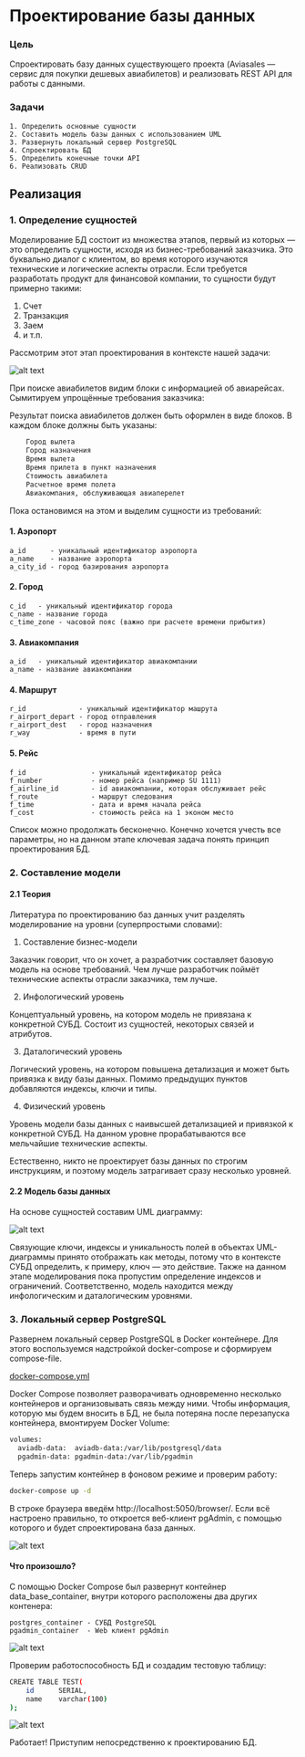 # Проектирование базы данных

### Цель
Спроектировать базу данных существующего проекта (Aviasales — сервис для покупки дешевых авиабилетов) и реализовать REST API для работы с данными.

### Задачи
    1. Определить основные сущности
    2. Составить модель базы данных с использованием UML
    3. Развернуть локальный сервер PostgreSQL
    4. Спроектировать БД
    5. Определить конечные точки API
    6. Реализовать CRUD

## Реализация

### 1. Определение сущностей

Моделирование БД состоит из множества этапов, первый из которых — это определить сущности, исходя из бизнес-требований заказчика. Это буквально диалог с клиентом, во время которого изучаются технические и логические аспекты отрасли. Если требуется разработать продукт для финансовой компании, то сущности будут примерно такими:

1. Счет
2. Транзакция
3. Заем
4. и т.п.

Рассмотрим этот этап проектирования в контексте нашей задачи:

![alt text](/img/Блоки.png)

При поиске авиабилетов видим блоки с информацией об авиарейсах. Сымитируем упрощённые требования заказчика:

Результат поиска авиабилетов должен быть оформлен в виде блоков.
В каждом блоке должны быть указаны:

```bash
    Город вылета
    Город назначения
    Время вылета
    Время прилета в пункт назначения
    Стоимость авиабилета
    Расчетное время полета
    Авиакомпания, обслуживающая авиаперелет
```

Пока остановимся на этом и выделим сущности из требований:

#### 1. Аэропорт

    a_id      - уникальный идентификатор аэропорта
    a_name    - название аэропорта
    a_city_id - город базирования аэропорта

#### 2. Город

    c_id   - уникальный идентификатор города
    c_name - название города
    c_time_zone - часовой пояс (важно при расчете времени прибытия)

#### 3. Авиакомпания

    a_id   - уникальный идентификатор авиакомпании
    a_name - название авиакомпании

#### 4. Маршрут

    r_id             - уникальный идентификатор машрута
    r_airport_depart - город отправления
    r_airport_dest   - город назначения
    r_way            - время в пути

#### 5. Рейс

    f_id                - уникальный идентификатор рейса
    f_number            - номер рейса (например SU 1111)
    f_airline_id        - id авиакомпании, которая обслуживает рейс
    f_route             - маршрут следования
    f_time              - дата и время начала рейса
    f_cost              - стоимость рейса на 1 эконом место

Список можно продолжать бесконечно. Конечно хочется учесть все параметры, но на данном этапе ключевая задача понять принцип проектирования БД.

### 2. Составление модели

#### 2.1 Теория

Литература по проектированию баз данных учит разделять моделирование на уровни (суперпростыми словами):

1. Составление бизнес-модели

Заказчик говорит, что он хочет, а разработчик составляет базовую модель на основе требований. Чем лучше разработчик поймёт технические аспекты отрасли заказчика, тем лучше.

2. Инфологический уровень

Концептуальный уровень, на котором модель не привязана к конкретной СУБД. Состоит из сущностей, некоторых связей и атрибутов.

3. Даталогический уровень

Логический уровень, на котором повышена детализация и может быть привязка к виду базы данных. Помимо предыдущих пунктов добавляются индексы, ключи и типы.

4. Физический уровень

Уровень модели базы данных с наивысшей детализацией и привязкой к конкретной СУБД. На данном уровне прорабатываются все мельчайшие технические аспекты.

Естественно, никто не проектирует базы данных по строгим инструкциям, и поэтому модель затрагивает сразу несколько уровней.

#### 2.2 Модель базы данных

На основе сущностей составим UML диаграмму:

![alt text](/img/БД.png)

Связующие ключи, индексы и уникальность полей в объектах UML-диаграммы принято отображать как методы, потому что в контексте СУБД определить, к примеру, ключ — это действие. Также на данном этапе моделирования пока пропустим определение индексов и ограничений. Соответственно, модель находится между инфологическим и даталогическим уровнями.

### 3. Локальный сервер PostgreSQL

Развернем локальный сервер PostgreSQL в Docker контейнере. Для этого воспользуемся надстройкой docker-compose и сформируем compose-file.

[docker-compose.yml](./docker-compose.yml)

Docker Compose позволяет разворачивать одновременно несколько контейнеров и организовывать связь между ними. Чтобы информация, которую мы будем вносить в БД, не была потеряна после перезапуска контейнера, вмонтируем Docker Volume:

```bash
volumes:
  aviadb-data:  aviadb-data:/var/lib/postgresql/data
  pgadmin-data: pgadmin-data:/var/lib/pgadmin
```

Теперь запустим контейнер в фоновом режиме и проверим работу:

```bash
docker-compose up -d
```

В строке браузера введём http://localhost:5050/browser/. Если всё настроено правильно, то откроется веб-клиент pgAdmin, с помощью которого и будет спроектирована база данных.

![alt text](/img/pgAdmin.png)

#### Что произошло?

С помощью Docker Compose был развернут контейнер data_base_container, внутри которого расположены два других контенера:

    postgres_container - СУБД PostgreSQL
    pgadmin_container  - Web клиент pgAdmin

![alt text](/img/container.png)

Проверим работоспособность БД и создадим тестовую таблицу:

```bash
CREATE TABLE TEST(
	id		SERIAL,
	name 	varchar(100)
);
```

![alt text](/img/test_table.png)

Работает! Приступим непосредственно к проектированию БД.